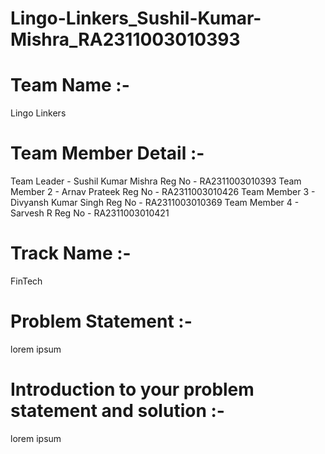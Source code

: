 # Lingo-Linkers_Sushil-Kumar-Mishra_RA2311003010393

# Team Name :-
Lingo Linkers
# Team Member Detail :-
Team Leader - Sushil Kumar Mishra
Reg No - RA2311003010393
Team Member 2 - Arnav Prateek
Reg No - RA2311003010426
Team Member 3 - Divyansh Kumar Singh
Reg No - RA2311003010369
Team Member 4 - Sarvesh R
Reg No - RA2311003010421

# Track Name :-
FinTech

# Problem Statement :-

lorem ipsum

# Introduction to your problem statement and solution :-

lorem ipsum
